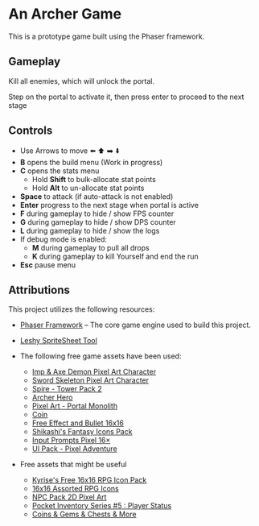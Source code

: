 # An Archer Game

This is a prototype game built using the Phaser framework.

## Gameplay

Kill all enemies, which will unlock the portal.

Step on the portal to activate it, then press enter to proceed to the next stage

## Controls

- Use Arrows to move ⬅️ ⬆️ ➡️ ⬇️
- **B** opens the build menu (Work in progress)
- **C** opens the stats menu
  - Hold **Shift** to bulk-allocate stat points
  - Hold **Alt** to un-allocate stat points
- **Space** to attack (if auto-attack is not enabled)
- **Enter** progress to the next stage when portal is active
- **F** during gameplay to hide / show FPS counter
- **G** during gameplay to hide / show DPS counter
- **L** during gameplay to hide / show the logs
- If debug mode is enabled:
  - **M** during gameplay to pull all drops
  - **K** during gameplay to kill Yourself and end the run
- **Esc** pause menu

## Attributions

This project utilizes the following resources:

- [Phaser Framework](https://phaser.io/) – The core game engine used to build this project.
- [Leshy SpriteSheet Tool](https://www.leshylabs.com/apps/sstool/)
- The following free game assets have been used:
  - [Imp & Axe Demon Pixel Art Character](https://sanctumpixel.itch.io/imp-axe-demon-pixel-art-character)
  - [Sword Skeleton Pixel Art Character](https://sanctumpixel.itch.io/sword-skeleton-pixel-art-character)
  - [Spire - Tower Pack 2](https://foozlecc.itch.io/spire-tower-pack-2)
  - [Archer Hero](https://darkpixel-kronovi.itch.io/archer-hero)
  - [Pixel Art - Portal Monolith](https://arijkx.itch.io/pixel-art-portal-monolith)
  - [Coin](https://merlym.itch.io/coin)
  - [Free Effect and Bullet 16x16](https://bdragon1727.itch.io/free-effect-and-bullet-16x16)
  - [Shikashi's Fantasy Icons Pack](https://shikashipx.itch.io/shikashis-fantasy-icons-pack)
  - [Input Prompts Pixel 16×](https://kenney.nl/assets/input-prompts-pixel-16)
  - [UI Pack - Pixel Adventure](https://kenney.nl/assets/ui-pack-pixel-adventure)

- Free assets that might be useful
  - [Kyrise's Free 16x16 RPG Icon Pack](https://kyrise.itch.io/kyrises-free-16x16-rpg-icon-pack)
  - [16x16 Assorted RPG Icons](https://merchant-shade.itch.io/16x16-mixed-rpg-icons)
  - [NPC Pack 2D Pixel Art](https://xzany.itch.io/npc-characters-2d-pixel-art)
  - [Pocket Inventory Series #5 : Player Status](https://humblepixel.itch.io/pocket-inventory-series-5-player-status)
  - [Coins & Gems & Chests & More](https://greatdocbrown.itch.io/coins-gems-etc)

